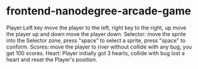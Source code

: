 frontend-nanodegree-arcade-game
===============================
Player:Left key move the player to the left, right key to the right, up move the player up and down move the player down.
Selector: move the sprite into the Selector zone, press "space" to select a sprite, press "space" to conform.
Scores: move the player to river without collide with any bug, you get 100 scores.
Heart: Player initially got 3 hearts, collide with bug lost a heart and reset the Player's position.
